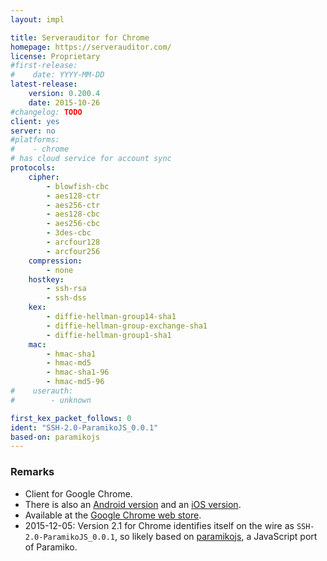```yaml
---
layout: impl

title: Serverauditor for Chrome
homepage: https://serverauditor.com/
license: Proprietary
#first-release:
#    date: YYYY-MM-DD
latest-release:
    version: 0.200.4
    date: 2015-10-26
#changelog: TODO
client: yes
server: no
#platforms:
#    - chrome
# has cloud service for account sync
protocols:
    cipher:
        - blowfish-cbc
        - aes128-ctr
        - aes256-ctr
        - aes128-cbc
        - aes256-cbc
        - 3des-cbc
        - arcfour128
        - arcfour256
    compression:
        - none
    hostkey:
        - ssh-rsa
        - ssh-dss
    kex:
        - diffie-hellman-group14-sha1
        - diffie-hellman-group-exchange-sha1
        - diffie-hellman-group1-sha1
    mac:
        - hmac-sha1
        - hmac-md5
        - hmac-sha1-96
        - hmac-md5-96
#    userauth:
#        - unknown

first_kex_packet_follows: 0
ident: "SSH-2.0-ParamikoJS_0.0.1"
based-on: paramikojs
---
```

### Remarks

* Client for Google Chrome.
* There is also an [Android version](/impls/serverauditor-android.html)
  and an [iOS version](/impls/serverauditor-ios.html).
* Available at the
  [Google Chrome web store](https://chrome.google.com/webstore/detail/serverauditor-ssh-client/fjcdjmmkgnkgihjnlbgcdamkadlkbmam?utm_source=chrome-ntp-icon).
* 2015-12-05: Version 2.1 for Chrome identifies itself on the wire
  as `SSH-2.0-ParamikoJS_0.0.1`, so likely based on
  [paramikojs](https://github.com/mimecuvalo/paramikojs),
  a JavaScript port of Paramiko.
